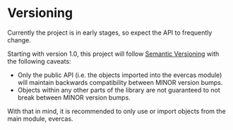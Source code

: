 # Versioning

Currently the project is in early stages, so expect the API to frequently change.

Starting with version 1.0, this project will follow [Semantic Versioning](http://semver.org/) with the
following caveats:

-   Only the public API (i.e. the objects imported into the evercas
    module) will maintain backwards compatibility between MINOR version
    bumps.
-   Objects within any other parts of the library are not guaranteed to
    not break between MINOR version bumps.

With that in mind, it is recommended to only use or import objects from
the main module, evercas.
